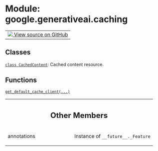 <div itemscope itemtype="http://developers.google.com/ReferenceObject">
<meta itemprop="name" content="google.generativeai.caching" />
<meta itemprop="path" content="Stable" />
<meta itemprop="property" content="annotations"/>
</div>

# Module: google.generativeai.caching

<!-- Insert buttons and diff -->

<table class="tfo-notebook-buttons tfo-api nocontent">
<td>
  <a target="_blank" href="https://github.com/google/generative-ai-python/blob/master/google/generativeai/caching.py">
    <img src="https://www.tensorflow.org/images/GitHub-Mark-32px.png" />
    View source on GitHub
  </a>
</td>
</table>







## Classes

[`class CachedContent`](../../google/generativeai/caching/CachedContent.md): Cached content resource.

## Functions

[`get_default_cache_client(...)`](../../google/generativeai/caching/get_default_cache_client.md)



<!-- Tabular view -->
 <table class="responsive fixed orange">
<colgroup><col width="214px"><col></colgroup>
<tr><th colspan="2"><h2 class="add-link">Other Members</h2></th></tr>

<tr>
<td>

annotations<a id="annotations"></a>

</td>
<td>

Instance of `__future__._Feature`

</td>
</tr>
</table>

